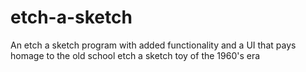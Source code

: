 # etch-a-sketch
An etch a sketch program with added functionality and a UI that pays homage to the old school etch a sketch toy of the 1960's era